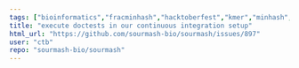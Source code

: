 ```yaml
---
tags: ["bioinformatics","fracminhash","hacktoberfest","kmer","minhash","python","rust","scaled-minhash","sketching","sourmash","taxonomic-classification","taxonomic-profiling"]
title: "execute doctests in our continuous integration setup"
html_url: "https://github.com/sourmash-bio/sourmash/issues/897"
user: "ctb"
repo: "sourmash-bio/sourmash"
---
```


